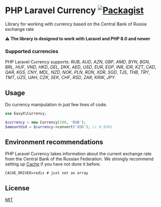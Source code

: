 # PHP Laravel Currency [![Packagist](https://img.shields.io/packagist/dt/easyx/php-currency.svg)](https://packagist.org/packages/easyx/php-currency)

Library for working with currency based on the Central Bank of Russia exchange rate

**:warning: The library is designed to work with Laravel and PHP 8.0 and newer**


### Supported currencies
PHP Laravel Currency supports: _RUB_, _AUD_, _AZN_, _GBP_, _AMD_, _BYN_, _BGN_, _BRL_, _HUF_, _VND_, _HKD_, _GEL_, _DKK_, _AED_, _USD_, _EUR_, _EGP_, _INR_, _IDR_, _KZT_, _CAD_, _QAR_, _KGS_, _CNY_, _MDL_, _NZD_, _NOK_, _PLN_, _RON_, _XDR_, _SGD_, _TJS_, _THB_, _TRY_, _TMT_, _UZS_, _UAH_, _CZK_, _SEK_, _CHF_, _RSD_, _ZAR_, _KRW_, _JPY_.

## Usage
Do currency manipulation in just few lines of code.

```php
use EasyX\Currency;

$currency = new Currency(100, 'RUB');
$amountUsd = $currency->convert('USD'); // 0.9341
```

## Environment recommendations
PHP Laravel Currency takes information about the current exchange rate from the Central Bank of the Russian Federation. We strongly recommend setting up [Cache](https://laravel.com/docs/11.x/cache) if you have not done it before.

```dotenv
CACHE_DRIVER=redis # just not an array
```

## License
[MIT](LICENSE)
